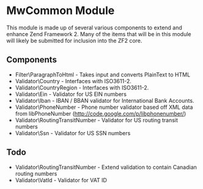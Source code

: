 MwCommon Module
===============

This module is made up of several various components to extend and enhance
Zend Framework 2.  Many of the items that will be in this module will likely
be submitted for inclusion into the ZF2 core.

Components
----------

* Filter\ParagraphToHtml - Takes input and converts PlainText to HTML
* Validator\Country - Interfaces with ISO3611-2.
* Validator\CountryRegion - Interfaces with ISO3611-2.
* Validator\Ein - Validator for US EIN numbers
* Validator\Iban - IBAN / BBAN validator for International Bank Accounts.
* Validator\PhoneNumber - Phone number validator based off XML data from libPhoneNumber (http://code.google.com/p/libphonenumber/)
* Validator\RoutingTransitNumber - Validator for US routing transit numbers
* Validator\Ssn - Validator for US SSN numbers

Todo
----

* Validator\RoutingTransitNumber - Extend validation to contain Canadian routing numbers
* Validator\VatId - Validator for VAT ID
